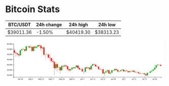 # Bitcoin Stats

BTC/USDT|24h change|24h high|24h low|
|---|---|---|---|
|$39011.36|-1.50%|$40419.30|$38313.23|

<img src="./chart.svg">
